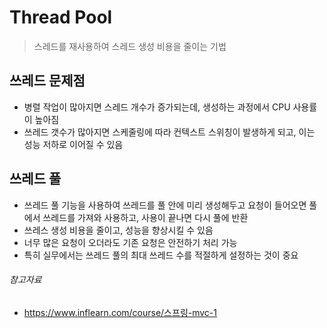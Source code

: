 # Thread Pool

> 스레드를 재사용하여 스레드 생성 비용을 줄이는 기법

## 쓰레드 문제점

- 병렬 작업이 많아지면 스레드 개수가 증가되는데, 생성하는 과정에서 CPU 사용률이 높아짐
- 쓰레드 갯수가 많아지면 스케줄링에 따라 컨텍스트 스위칭이 발생하게 되고, 이는 성능 저하로 이어질 수 있음

## 쓰레드 풀

- 쓰레드 풀 기능을 사용하여 쓰레드를 풀 안에 미리 생성해두고 요청이 들어오면 풀에서 쓰레드를 가져와 사용하고, 사용이 끝나면 다시 풀에 반환
- 쓰레스 생성 비용을 줄이고, 성능을 향상시킬 수 있음
- 너무 많은 요청이 오더라도 기존 요청은 안전하기 처리 가능
- 특히 실무에서는 쓰레드 풀의 최대 쓰레드 수를 적절하게 설정하는 것이 중요

###### 참고자료

- https://www.inflearn.com/course/스프링-mvc-1